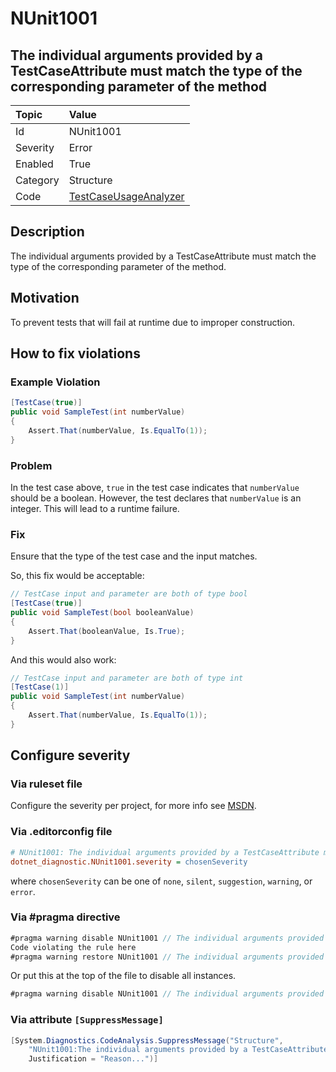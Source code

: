 # NUnit1001

## The individual arguments provided by a TestCaseAttribute must match the type of the corresponding parameter of the method

| Topic    | Value
| :--      | :--
| Id       | NUnit1001
| Severity | Error
| Enabled  | True
| Category | Structure
| Code     | [TestCaseUsageAnalyzer](https://github.com/nunit/nunit.analyzers/blob/3.8.0/src/nunit.analyzers/TestCaseUsage/TestCaseUsageAnalyzer.cs)

## Description

The individual arguments provided by a TestCaseAttribute must match the type of the corresponding parameter of the
method.

## Motivation

To prevent tests that will fail at runtime due to improper construction.

## How to fix violations

### Example Violation

```csharp
[TestCase(true)]
public void SampleTest(int numberValue)
{
    Assert.That(numberValue, Is.EqualTo(1));
}
```

### Problem

In the test case above, `true` in the test case indicates that `numberValue` should be a boolean. However, the test
declares that `numberValue` is an integer. This will lead to a runtime failure.

### Fix

Ensure that the type of the test case and the input matches.

So, this fix would be acceptable:

```csharp
// TestCase input and parameter are both of type bool
[TestCase(true)]
public void SampleTest(bool booleanValue)
{
    Assert.That(booleanValue, Is.True);
}
```

And this would also work:

```csharp
// TestCase input and parameter are both of type int
[TestCase(1)]
public void SampleTest(int numberValue)
{
    Assert.That(numberValue, Is.EqualTo(1));
}
```

<!-- start generated config severity -->
## Configure severity

### Via ruleset file

Configure the severity per project, for more info see
[MSDN](https://learn.microsoft.com/en-us/visualstudio/code-quality/using-rule-sets-to-group-code-analysis-rules?view=vs-2022).

### Via .editorconfig file

```ini
# NUnit1001: The individual arguments provided by a TestCaseAttribute must match the type of the corresponding parameter of the method
dotnet_diagnostic.NUnit1001.severity = chosenSeverity
```

where `chosenSeverity` can be one of `none`, `silent`, `suggestion`, `warning`, or `error`.

### Via #pragma directive

```csharp
#pragma warning disable NUnit1001 // The individual arguments provided by a TestCaseAttribute must match the type of the corresponding parameter of the method
Code violating the rule here
#pragma warning restore NUnit1001 // The individual arguments provided by a TestCaseAttribute must match the type of the corresponding parameter of the method
```

Or put this at the top of the file to disable all instances.

```csharp
#pragma warning disable NUnit1001 // The individual arguments provided by a TestCaseAttribute must match the type of the corresponding parameter of the method
```

### Via attribute `[SuppressMessage]`

```csharp
[System.Diagnostics.CodeAnalysis.SuppressMessage("Structure",
    "NUnit1001:The individual arguments provided by a TestCaseAttribute must match the type of the corresponding parameter of the method",
    Justification = "Reason...")]
```
<!-- end generated config severity -->
